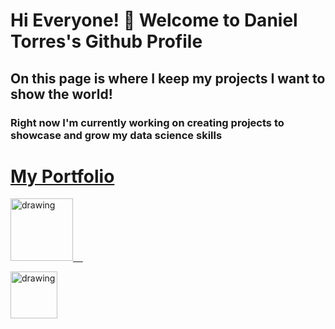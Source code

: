 # Hi Everyone! 👋 Welcome to Daniel Torres's Github Profile

## On this page is where I keep my projects I want to show the world! 

### Right now I'm currently working on creating projects to showcase and grow my data science skills

# [My Portfolio](https://danieltorres.tech)

<a href="https://www.linkedin.com/in/danielrichardtorres/"><img src="https://res.cloudinary.com/importdata/image/upload/v1595012354/linkedin_t9qiwy.png" alt="drawing" width="100"/>&nbsp;&nbsp;&nbsp;&nbsp;

<a href="https://www.kaggle.com/danielrtorres"><img src="https://res.cloudinary.com/importdata/image/upload/v1595012924/kaggle_ksaktb.png" alt="drawing" width="75"/>
